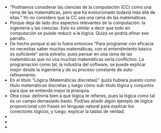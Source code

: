 - "Podríamos considerar las ciencias de la computación (CC) como una rama de las matemáticas, pero que ha evolucionado todavía más allá de ellas." Yo no considero que la CC sea una rama de las matemáticas.
- Porque deja de lado dos aspectos relevantes de la computación: la ingeniería y las ciencias. Esto es similar a decir que todo en computación se puede reducir a la lógica. Quizá se podría afinar ese párrafo.
- De hecho porque si así lo fuera entonces "Para programar con eficacia no necesitas saber muchas matemáticas, con el entendimiento básico es suficiente" sería extraño, pues pensar en una rama de las matemáticas que no usa muchas matemáticas sería conflictivo. La programación como tal, la industria del software, se puede explicar mejor desde la ingeniería y de su proceso constante de auto-refinamiento.
- En el título "Lógica (Matemáticas discretas)" quizá hubiera puesto como título matemáticas discretas y luego cómo sub-título lógica y conjuntos para que se entienda mejor la jerarquía.
- Otra cosa: definiría bien a qué lógica te refieres, pues la lógica como tal es un campo demasiado basto. Podrías añadir algún ejemplo de lógica proposicional con frases en lenguaje natural para explicar los conectores lógicos, y luego, explicar la tablas de verdad.
-
-
-